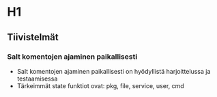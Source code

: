 # H1

## Tiivistelmät

### Salt komentojen ajaminen paikallisesti
- Salt komentojen ajaminen paikallisesti on hyödyllistä harjoittelussa ja testaamisessa
- Tärkeimmät state funktiot ovat: pkg, file, service, user, cmd
